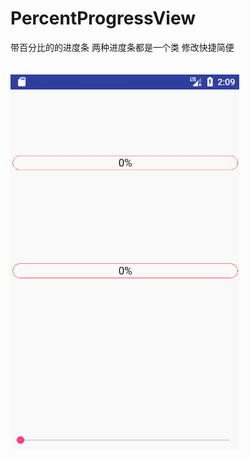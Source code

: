 # PercentProgressView
带百分比的的进度条  两种进度条都是一个类 修改快捷简便
</br>
</br>
</br>![](https://github.com/mumumohuang/PercentProgressView/blob/master/screenImages/new.gif)
